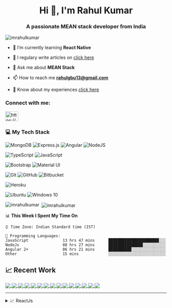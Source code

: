 <h1 align="center">Hi 👋, I'm Rahul Kumar</h1>
<h3 align="center">A passionate MEAN stack developer from India</h3>

<p align="left"> <img src="https://komarev.com/ghpvc/?username=imrahulkumar&label=Profile%20views&color=0e75b6&style=flat" alt="imrahulkumar" /> </p>

- 🌱 I’m currently learning **React Native**

 <!---     - 👨‍💻 You can also check out my portfolio at []()    --->

- 📝 I regulary write articles on [click here](http://dynamic-component.surge.sh/)

- 💬 Ask me about **MEAN Stack**

- 📫 How to reach me **rahulgbu13@gmail.com**

- 📄 Know about my experiences [click here](http://about-rahul.surge.sh/)

<h3 align="left">Connect with me:</h3>
<p align="left">
<a href="https://www.linkedin.com/in/rahul-kumar-87451486" target="blank"><img align="center" src="https://cdn.jsdelivr.net/npm/simple-icons@3.0.1/icons/linkedin.svg" alt="https://www.linkedin.com/in/rahul-kumar-87451486" height="30" width="40" /></a>
</p>

<!-- <h3 align="left">MEAN Stack Developer:</h3>
<p align="left"> <a href="https://angular.io" target="_blank"> <img src="https://devicons.github.io/devicon/devicon.git/icons/angularjs/angularjs-original.svg" alt="angularjs" width="40" height="40"/> </a> <a href="https://expressjs.com" target="_blank"> <img src="https://devicons.github.io/devicon/devicon.git/icons/express/express-original-wordmark.svg" alt="express" width="40" height="40"/> </a> <a href="https://www.mongodb.com/" target="_blank"> <img src="https://devicons.github.io/devicon/devicon.git/icons/mongodb/mongodb-original-wordmark.svg" alt="mongodb" width="40" height="40"/> </a> <a href="https://nodejs.org" target="_blank"> <img src="https://devicons.github.io/devicon/devicon.git/icons/nodejs/nodejs-original-wordmark.svg" alt="nodejs" width="40" height="40"/> </a> </p> -->

<!-- <h3 align="left">Languages and Tools:</h3>
<p align="left"> <a href="https://aws.amazon.com" target="_blank"> <img src="https://devicons.github.io/devicon/devicon.git/icons/amazonwebservices/amazonwebservices-original-wordmark.svg" alt="aws" width="40" height="40"/> </a> <a href="https://getbootstrap.com" target="_blank"> <img src="https://devicons.github.io/devicon/devicon.git/icons/bootstrap/bootstrap-plain.svg" alt="bootstrap" width="40" height="40"/> </a> <a href="https://www.chartjs.org" target="_blank"> <img src="https://www.chartjs.org/media/logo-title.svg" alt="chartjs" width="40" height="40"/> </a> <a href="https://firebase.google.com/" target="_blank"> <img src="https://www.vectorlogo.zone/logos/firebase/firebase-icon.svg" alt="firebase" width="40" height="40"/> </a> <a href="https://git-scm.com/" target="_blank"> <img src="https://www.vectorlogo.zone/logos/git-scm/git-scm-icon.svg" alt="git" width="40" height="40"/> </a> <a href="https://heroku.com" target="_blank"> <img src="https://www.vectorlogo.zone/logos/heroku/heroku-icon.svg" alt="heroku" width="40" height="40"/> </a> <a href="https://www.w3.org/html/" target="_blank"> <img src="https://devicons.github.io/devicon/devicon.git/icons/html5/html5-original-wordmark.svg" alt="html5" width="40" height="40"/> </a> <a href="https://developer.mozilla.org/en-US/docs/Web/JavaScript" target="_blank"> <img src="https://devicons.github.io/devicon/devicon.git/icons/javascript/javascript-original.svg" alt="javascript" width="40" height="40"/> </a> <a href="https://www.jenkins.io" target="_blank"> <img src="https://www.vectorlogo.zone/logos/jenkins/jenkins-icon.svg" alt="jenkins" width="40" height="40"/> </a> <a href="https://www.linux.org/" target="_blank"> <img src="https://devicons.github.io/devicon/devicon.git/icons/linux/linux-original.svg" alt="linux" width="40" height="40"/> </a> <a href="https://www.nginx.com" target="_blank"> <img src="https://devicons.github.io/devicon/devicon.git/icons/nginx/nginx-original.svg" alt="nginx" width="40" height="40"/> </a> <a href="https://nodejs.org" target="_blank"> <img src="https://devicons.github.io/devicon/devicon.git/icons/nodejs/nodejs-original-wordmark.svg" alt="nodejs" width="40" height="40"/> </a> <a href="https://postman.com" target="_blank"> <img src="https://www.vectorlogo.zone/logos/getpostman/getpostman-icon.svg" alt="postman" width="40" height="40"/> </a> <a href="https://reactjs.org/" target="_blank"> <img src="https://devicons.github.io/devicon/devicon.git/icons/react/react-original-wordmark.svg" alt="react" width="40" height="40"/> </a> <a href="https://www.typescriptlang.org/" target="_blank"> <img src="https://devicons.github.io/devicon/devicon.git/icons/typescript/typescript-original.svg" alt="typescript" width="40" height="40"/> </a> </p> -->


<!-- MY TECH STACK BEGIN -->
<h3 align="left">💻 My Tech Stack</h3>

<!-- MEAN -->
<img alt="MongoDB" src ="https://img.shields.io/badge/MongoDB-%234ea94b.svg?&style=for-the-badge&logo=mongodb&logoColor=white"/> <img alt="Express.js" src="https://img.shields.io/badge/express.js%20-%23404d59.svg?&style=for-the-badge"/> <img alt="Angular" src="https://img.shields.io/badge/angular%20-%23DD0031.svg?&style=for-the-badge&logo=angular&logoColor=white"/> <img alt="NodeJS" src="https://img.shields.io/badge/node.js%20-%2343853D.svg?&style=for-the-badge&logo=node.js&logoColor=white"/>

<!-- TypeScript, JavaScript -->
<img alt="TypeScript" src="https://img.shields.io/badge/typescript%20-%23007ACC.svg?&style=for-the-badge&logo=typescript&logoColor=white"/>	<img alt="JavaScript" src="https://img.shields.io/badge/javascript%20-%23323330.svg?&style=for-the-badge&logo=javascript&logoColor=%23F7DF1E"/>

<!-- Bootstrap 4, Material UI -->
<img alt="Bootstrap" src="https://img.shields.io/badge/bootstrap%20-%23563D7C.svg?&style=for-the-badge&logo=bootstrap&logoColor=white"/> <img alt="Material UI" src="https://img.shields.io/badge/material%20ui%20-%230081CB.svg?&style=for-the-badge&logo=material-ui&logoColor=white"/>

<!-- Git, Github, Bitbucket -->
<img alt="Git" src="https://img.shields.io/badge/git%20-%23F05033.svg?&style=for-the-badge&logo=git&logoColor=white"/> <img alt="GitHub" src="https://img.shields.io/badge/github%20-%23121011.svg?&style=for-the-badge&logo=github&logoColor=white"/> <img alt="Bitbucket" src="https://img.shields.io/badge/bitbucket%20-%230047B3.svg?&style=for-the-badge&logo=bitbucket&logoColor=white"/>

<!-- Heroku -->
<img alt="Heroku" src="https://img.shields.io/badge/heroku%20-%23430098.svg?&style=for-the-badge&logo=heroku&logoColor=white"/>

<!-- Ubuntu, Windows, MAC -->
<img alt="Ubuntu" src="https://img.shields.io/badge/Ubuntu-E95420?style=for-the-badge&logo=ubuntu&logoColor=white" /> <img alt="Windows 10" src="https://img.shields.io/badge/Windows-0078D6?style=for-the-badge&logo=windows&logoColor=white" />

<!-- MY TECH STACK END -->


<p><img align="left" src="https://github-readme-stats.vercel.app/api/top-langs?username=imrahulkumar&show_icons=true&locale=en&layout=compact" alt="imrahulkumar" /></p>

<p>&nbsp;<img align="center" src="https://github-readme-stats.vercel.app/api?username=imrahulkumar&show_icons=true&locale=en" alt="imrahulkumar" /></p>


📊 **This Week I Spent My Time On** 

```text
⌚︎ Time Zone: Indian Standard time (IST)

💬 Programming Languages: 
JavaScript               13 hrs 47 mins      ██████████████████████░░░  
NodeJs                   08 hrs 27 mins      ███████████████░░░░░░░░░░  
Angular 2+               06 hrs 21 mins      ██████████░░░░░░░░░░░░░░░  
Other                    15 mins             ░░░░░░░░░░░░░░░░░░░░░░░░░  

```



## &#x1f4c8; Recent Work

<a href="https://github.com/imrahulkumar/chatRoomAngular">
  <img align="center" src="https://github-readme-stats.vercel.app/api/pin/?username=imrahulkumar&repo=chatRoomAngular&title_color=ffffff&text_color=c9cacc&icon_color=2bbc8a&bg_color=1d1f21" />
</a>

<a href="https://github.com/imrahulkumar/chatRoomNode">
  <img align="center" src="https://github-readme-stats.vercel.app/api/pin/?username=imrahulkumar&repo=chatRoomNode&language=javascript&title_color=ffffff&text_color=c9cacc&icon_color=2bbc8a&bg_color=1d1f21" />
</a>  

<a href="https://github.com/imrahulkumar/NodeTypeScript">
  <img align="center" src="https://github-readme-stats.vercel.app/api/pin/?username=imrahulkumar&repo=NodeTypeScript&discription_hide=false&title_color=ffffff&text_color=c9cacc&icon_color=2bbc8a&bg_color=1d1f21" />
</a>  

<a href="https://github.com/imrahulkumar/nodeTsGeoLocation">
  <img align="center" src="https://github-readme-stats.vercel.app/api/pin/?username=imrahulkumar&repo=nodeTsGeoLocation&discription_hide=false&title_color=ffffff&text_color=c9cacc&icon_color=2bbc8a&bg_color=1d1f21" />
</a>  

<a href="https://github.com/imrahulkumar/DataStructureInJavaScript">
  <img align="center" src="https://github-readme-stats.vercel.app/api/pin/?username=imrahulkumar&repo=DataStructureInJavaScript&discription_hide=false&title_color=ffffff&text_color=c9cacc&icon_color=2bbc8a&bg_color=1d1f21" />
</a> 

<a href="https://github.com/imrahulkumar/html-css3-bootstrap4">
  <img align="center" src="https://github-readme-stats.vercel.app/api/pin/?username=imrahulkumar&repo=html-css3-bootstrap4&discription_hide=false&title_color=ffffff&text_color=c9cacc&icon_color=2bbc8a&bg_color=1d1f21" />
</a> 

<a href="https://github.com/imrahulkumar/FlexBox-boostrap-5">
  <img align="center" src="https://github-readme-stats.vercel.app/api/pin/?username=imrahulkumar&repo=FlexBox-boostrap-5&discription_hide=false&title_color=ffffff&text_color=c9cacc&icon_color=2bbc8a&bg_color=1d1f21" />
</a>

<a href="https://github.com/imrahulkumar/erm-backend">
  <img align="center" src="https://github-readme-stats.vercel.app/api/pin/?username=imrahulkumar&repo=erm-backend&discription_hide=false&title_color=ffffff&text_color=c9cacc&icon_color=2bbc8a&bg_color=1d1f21" />
</a>

<a href="https://github.com/imrahulkumar/git-command">
  <img align="center" src="https://github-readme-stats.vercel.app/api/pin/?username=imrahulkumar&repo=git-command&discription_hide=false&title_color=ffffff&text_color=c9cacc&icon_color=2bbc8a&bg_color=1d1f21" />
</a>

<a href="https://github.com/imrahulkumar/nodeTsGeoLocation">
  <img align="center" src="https://github-readme-stats.vercel.app/api/pin/?username=imrahulkumar&repo=nodeTsGeoLocation&discription_hide=false&title_color=ffffff&text_color=c9cacc&icon_color=2bbc8a&bg_color=1d1f21" />
</a>

<a href="https://github.com/imrahulkumar/UI-Elements">
  <img align="center" src="https://github-readme-stats.vercel.app/api/pin/?username=imrahulkumar&repo=UI-Elements&discription_hide=false&title_color=ffffff&text_color=c9cacc&icon_color=2bbc8a&bg_color=1d1f21" />
</a>

<a href="https://github.com/imrahulkumar/ngrx-state-management">
  <img align="center" src="https://github-readme-stats.vercel.app/api/pin/?username=imrahulkumar&repo=ngrx-state-management&discription_hide=false&title_color=ffffff&text_color=c9cacc&icon_color=2bbc8a&bg_color=1d1f21" />
</a>

<a href="https://github.com/imrahulkumar/reactNativeApp">
  <img align="center" src="https://github-readme-stats.vercel.app/api/pin/?username=imrahulkumar&repo=reactNativeApp&discription_hide=false&title_color=ffffff&text_color=c9cacc&icon_color=2bbc8a&bg_color=1d1f21" />
</a>

<a href="https://github.com/imrahulkumar/Angular-Test-Jasmine-Karma">
  <img align="center" src="https://github-readme-stats.vercel.app/api/pin/?username=imrahulkumar&repo=Angular-Test-Jasmine-Karma&discription_hide=false&title_color=ffffff&text_color=c9cacc&icon_color=2bbc8a&bg_color=1d1f21" />
</a>

<a href="https://github.com/imrahulkumar/flex-box">
  <img align="center" src="https://github-readme-stats.vercel.app/api/pin/?username=imrahulkumar&repo=flex-box&discription_hide=false&title_color=ffffff&text_color=c9cacc&icon_color=2bbc8a&bg_color=1d1f21" />
</a>

<hr>


<details>
<summary>📈 ReactJs</summary>
</br>
<a href="https://github.com/imrahulkumar/React-Redux" target="_blank">
  <img align="center" src="https://github-readme-stats.vercel.app/api/pin/?username=imrahulkumar&repo=React-Redux&theme=dracula" />
</a>            

 
</details>



